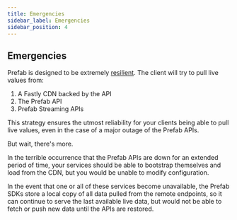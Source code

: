 ```yaml
---
title: Emergencies
sidebar_label: Emergencies
sidebar_position: 4
---
```


## Emergencies

Prefab is designed to be extremely [resilient](/docs/explanations/architecture/resiliency). The client will try to pull live values from:

1. A Fastly CDN backed by the API
2. The Prefab API
3. Prefab Streaming APIs

This strategy ensures the utmost reliability for your clients being able to pull live values, even in the case of a
major outage of the Prefab APIs.

But wait, there's more.

In the terrible occurrence that the Prefab APIs are down for an extended period of time, your services should be able to bootstrap themselves and load from the CDN, but you would be unable to modify configuration.

In the event that one or all of these services become unavailable, the Prefab SDKs store a local copy of all data pulled from the remote endpoints, so it can continue to serve the last available live data, but would not be able to fetch or push new data until the APIs are restored.
